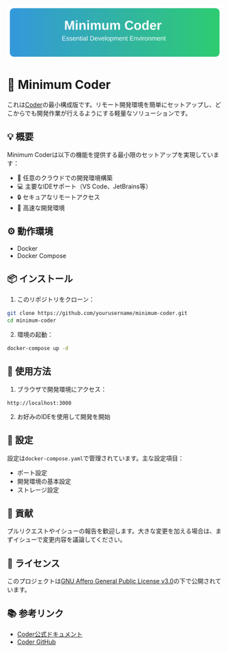 <p align="center">
  <img src="./assets/header.svg" alt="Minimum Coder Header" width="800">
</p>

# 🌟 Minimum Coder

これは[Coder](https://github.com/coder/coder)の最小構成版です。リモート開発環境を簡単にセットアップし、どこからでも開発作業が行えるようにする軽量なソリューションです。

## 💡 概要

Minimum Coderは以下の機能を提供する最小限のセットアップを実現しています：

- 🔨 任意のクラウドでの開発環境構築
- 💻 主要なIDEサポート（VS Code、JetBrains等）
- 🔒 セキュアなリモートアクセス
- 🚀 高速な開発環境

## ⚙️ 動作環境

- Docker
- Docker Compose

## 📦 インストール

1. このリポジトリをクローン：
```bash
git clone https://github.com/yourusername/minimum-coder.git
cd minimum-coder
```

2. 環境の起動：
```bash
docker-compose up -d
```

## 🚀 使用方法

1. ブラウザで開発環境にアクセス：
```
http://localhost:3000
```

2. お好みのIDEを使用して開発を開始

## 🔧 設定

設定は`docker-compose.yaml`で管理されています。主な設定項目：

- ポート設定
- 開発環境の基本設定
- ストレージ設定

## 🤝 貢献

プルリクエストやイシューの報告を歓迎します。大きな変更を加える場合は、まずイシューで変更内容を議論してください。

## 📝 ライセンス

このプロジェクトは[GNU Affero General Public License v3.0](https://github.com/coder/coder/blob/main/LICENSE)の下で公開されています。

## 📚 参考リンク

- [Coder公式ドキュメント](https://coder.com/docs/coder-oss)
- [Coder GitHub](https://github.com/coder/coder)
